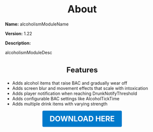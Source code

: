 <h1 style="text-align:center; font-size:2rem; font-weight:bold;">About</h1>

**Name:**
alcoholismModuleName

**Version:**
1.22

**Description:**

alcoholismModuleDesc

<h2 style="text-align:center; font-size:1.5rem; font-weight:bold;">Features</h2>

- Adds alcohol items that raise BAC and gradually wear off
- Adds screen blur and movement effects that scale with intoxication
- Adds player notification when reaching DrunkNotifyThreshold
- Adds configurable BAC settings like AlcoholTickTime
- Adds multiple drink items with varying strength





<p align="center"><a href="https://github.com/LiliaFramework/Modules/raw/refs/heads/gh-pages/alcoholism.zip" style="display:inline-block;padding:12px 24px;font-size:1.5rem;font-weight:bold;text-decoration:none;color:#fff;background-color:var(--md-primary-fg-color,#007acc);border-radius:4px;">DOWNLOAD HERE</a></p>